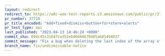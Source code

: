 ```yaml
---
layout: redirect
redirect_to: https://a8c-woo-test-reports.s3.amazonaws.com/public/pr/37710/api/index.html
pr_number: 37710
pr_title_encoded: "Add+fixed+dismiss+button+for+store+alerts"
pr_test_type: api
last_published: "2023-04-13 14:46:24 +0000"
commit_sha: 69dc45c31647ca351eb46684670405a601494037
commit_message: "Fix a bug when deleting the last index of the array of alerts"
branch_name: fix/undismissable-notice
---
```

